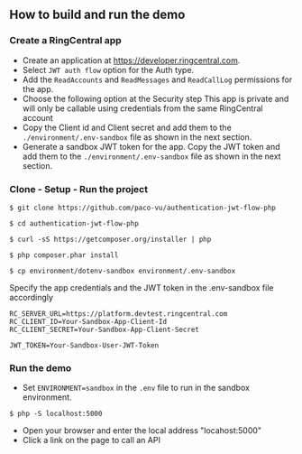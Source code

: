 ## How to build and run the demo

### Create a RingCentral app
* Create an application at https://developer.ringcentral.com.
* Select `JWT auth flow` option for the Auth type.
* Add the `ReadAccounts` and `ReadMessages` and `ReadCallLog` permissions for the app.
* Choose the following option at the Security step
    This app is private and will only be callable using credentials from the same RingCentral account
* Copy the Client id and Client secret and add them to the `./environment/.env-sandbox` file as shown in the next section.
* Generate a sandbox JWT token for the app. Copy the JWT token and add them to the `./environment/.env-sandbox` file as shown in the next section.

### Clone - Setup - Run the project
```
$ git clone https://github.com/paco-vu/authentication-jwt-flow-php

$ cd authentication-jwt-flow-php

$ curl -sS https://getcomposer.org/installer | php

$ php composer.phar install

$ cp environment/dotenv-sandbox environment/.env-sandbox
```

Specify the app credentials and the JWT token in the .env-sandbox file accordingly
```
RC_SERVER_URL=https://platform.devtest.ringcentral.com
RC_CLIENT_ID=Your-Sandbox-App-Client-Id
RC_CLIENT_SECRET=Your-Sandbox-App-Client-Secret

JWT_TOKEN=Your-Sandbox-User-JWT-Token
```

### Run the demo
* Set `ENVIRONMENT=sandbox` in the `.env` file to run in the sandbox environment.

```
$ php -S localhost:5000
```

* Open your browser and enter the local address "locahost:5000"
* Click a link on the page to call an API
